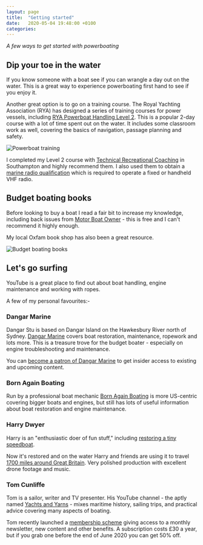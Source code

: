 ```yaml
---
layout: page
title:  "Getting started"
date:   2020-05-04 19:48:00 +0100
categories:
---
```

*A few ways to get started with powerboating*

## Dip your toe in the water
If you know someone with a boat see if you can wrangle a day out on the water. This is a great way to experience powerboating first hand to see if you enjoy it.

Another great option is to go on a training course. The Royal Yachting Association (RYA) has designed a series of training courses for power vessels, including [RYA Powerboat Handling Level 2](https://www.rya.org.uk/courses-training/courses/powerboat/Pages/level-2.aspx). This is a popular 2-day course with a lot of time spent out on the water. It includes some classroom work as well, covering the basics of navigation, passage planning and safety.

![Powerboat training]({{site.baseurl}}/images/training.jpg)

I completed my Level 2 course with [Technical Recreational Coaching](https://www.technical-recreational-coaching.co.uk) in Southampton and highly recommend them. I also used them to obtain a [marine radio qualification](https://www.rya.org.uk/courses-training/courses/specialist/Pages/src.aspx) which is required to operate a fixed or handheld VHF radio.  

## Budget boating books
Before looking to buy a boat I read a fair bit to increase my knowledge, including back issues from [Motor Boat Owner](http://www.motorboatowner.co.uk) - this is free and I can't recommend it highly enough.

My local Oxfam book shop has also been a great resource.

![Budget boating books]({{site.baseurl}}/images/boating-books.jpg)

## Let's go surfing
YouTube is a great place to find out about boat handling, engine maintenance and working with ropes.

A few of my personal favourites:-

### Dangar Marine
Dangar Stu is based on Dangar Island on the Hawkesbury River north of Sydney. [Dangar Marine](https://www.youtube.com/user/DangarMarine) covers boat restoration, maintenance, ropework and lots more. This is a treasure trove for the budget boater - especially on engine troubleshooting and maintenance.

You can [become a patron of Dangar Marine](https://www.patreon.com/dangarmarine) to get insider access to existing and upcoming content.

### Born Again Boating
Run by a professional boat mechanic [Born Again Boating](https://www.youtube.com/channel/UCWZhbfXDCg7_PvlwvierP1A) is more US-centric covering bigger boats and engines, but still has lots of useful information about boat restoration and engine maintenance.

### Harry Dwyer
Harry is an "enthusiastic doer of fun stuff," including [restoring a tiny speedboat](https://www.youtube.com/playlist?list=PLI9wxSG-v3nNsRis8S9x1PG32ookSSv5h).

Now it's restored and on the water Harry and friends are using it to travel [1700 miles around Great Britain](https://www.youtube.com/playlist?list=PLI9wxSG-v3nM5TN7llb19jNnh8JUpmRe4). Very polished production with excellent drone footage and music.

### Tom Cunliffe
Tom is a sailor, writer and TV presenter. His YouTube channel - the aptly named [Yachts and Yarns](https://www.youtube.com/channel/UCrgLfFlVsszE1JSzYCmj9Yg) - mixes maritime history, sailing trips, and practical advice covering many aspects of boating.

Tom recently launched a [membership scheme](https://www.tomcunliffe.com/product/tom-cunliffe-membership/) giving access to a monthly newsletter, new content and other benefits. A subscription costs £30 a year, but if you grab one before the end of June 2020 you can get 50% off.

